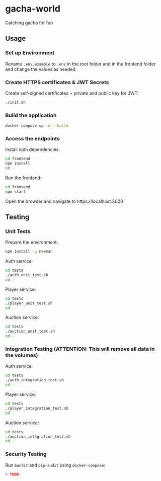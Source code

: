 # gacha-world

Catching gacha for fun

## Usage

### Set up Environment

Rename `.env.example` to `.env` in the root folder and in the frontend folder and change the values as needed.

### Create HTTPS certificates & JWT Secrets

Create self-signed certificates + private and public key for JWT:

```bash
./init.sh
```

### Build the application

```bash
docker compose up -d --build
```

### Access the endpoints

Install npm dependencies:

```bash
cd frontend
npm install
cd -
```

Run the frontend:

```bash
cd frontend
npm start
```

Open the browser and navigate to https://localhost:3000

## Testing

### Unit Tests

Prepare the environment:

```bash
npm install -g newman
```

Auth service:

```bash
cd tests
./auth_unit_test.sh
cd -
```

Player service:

```bash
cd tests
./player_unit_test.sh
cd -
```

Auction service:

```bash
cd tests
./auction_unit_test.sh
cd -
```

### Integration Testing (ATTENTION: This will remove all data in the volumes)

Auth service:

```bash
cd tests
./auth_integration_test.sh
cd -
```

Player service:

```bash
cd tests
./player_integration_test.sh
cd -
```

Auction service:

```bash
cd tests
./auction_integration_test.sh
cd -
```

### Security Testing

Run `bandit` and `pip-audit` using `docker-compose`:

```bash
# TODO
```
